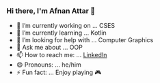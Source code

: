 ### Hi there, I'm Afnan Attar 👋

- 🔭 I’m currently working on ... CSES 
- 🌱 I’m currently learning ... Kotlin  
- 🤔 I’m looking for help with ... Computer Graphics
- 💬 Ask me about ... OOP
- 📫 How to reach me: ...  [LinkedIn](https://in.linkedin.com/in/afnan-attar-6b79bb194/)
- 😄 Pronouns: ... he/him
- ⚡ Fun fact: ... Enjoy playing :video_game:
